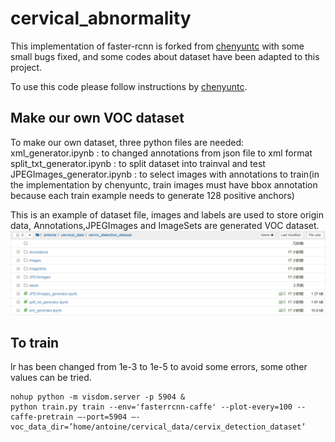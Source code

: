 # cervical_abnormality
This implementation of faster-rcnn is forked from [chenyuntc](https://github.com/chenyuntc/simple-faster-rcnn-pytorch)
with some small bugs fixed, and some codes about dataset have been adapted to this project. 

To use this code please follow instructions by [chenyuntc](https://github.com/chenyuntc/simple-faster-rcnn-pytorch).

## Make our own VOC dataset
To make our own dataset, three python files are needed: 
xml_generator.ipynb : to changed annotations from json file to xml format
split_txt_generator.ipynb : to split dataset into trainval and test
JPEGImages_generator.ipynb : to select images with annotations to train(in the implementation by chenyuntc, train images must have bbox annotation because each train example needs to generate 128 positive anchors)

This is an example of dataset file, images and labels are used to store origin data, Annotations,JPEGImages and ImageSets are generated VOC dataset.
![images](https://github.com/leondelee/cervical_abnormality/blob/detection/simple-faster-rcnn/misc/voc_file_format.png)

## To train
lr has been changed from 1e-3 to 1e-5 to avoid some errors, some other values can be tried.
```
nohup python -m visdom.server -p 5904 &
python train.py train --env='fasterrcnn-caffe' --plot-every=100 --caffe-pretrain –-port=5904 –-voc_data_dir=’home/antoine/cervical_data/cervix_detection_dataset’
```
